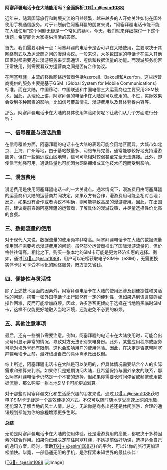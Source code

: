 **阿塞拜疆电话卡在大陆能用吗？全面解析[[TG💪+ @esim1088](https://t.me/s/esim1088)]**

近年来，随着国际旅行和跨境交流的日益频繁，越来越多的人开始关注如何在国外使用手机通信服务。对于计划前往阿塞拜疆的朋友来说，“阿塞拜疆电话卡能不能在大陆使用”这个问题无疑是一个常见的疑问。今天，我们就来详细探讨一下这个话题，希望能为大家提供清晰的答案。

首先，我们需要明确一点：阿塞拜疆的电话卡是否可以在大陆使用，主要取决于其网络制式以及运营商之间的漫游协议。一般来说，大多数国家的电话卡在进入其他国家时都需要通过漫游服务来实现通话、短信和数据流量的功能。而漫游服务能否正常使用，则需要看双方运营商之间是否有合作协议。

在阿塞拜疆，主流的移动网络运营商包括Azercell、Bakcell和Azerfon。这些运营商提供的服务主要是基于GSM（Global System for Mobile Communications）标准。而在大陆，中国移动、中国联通和中国电信三大运营商也主要采用GSM技术。因此，从理论上讲，阿塞拜疆的电话卡在大陆是可以使用的。不过，实际效果会受到多种因素的影响，比如信号覆盖情况、漫游费用以及具体套餐内容等。

那么，阿塞拜疆电话卡在大陆的具体使用体验如何呢？让我们从几个方面进行分析：

### **一、信号覆盖与通话质量**

在信号覆盖方面，阿塞拜疆的电话卡在大陆的表现可能会因地区而异。大城市如北京、上海、广州等地，由于基站数量多、网络布局完善，通常能够较好地支持漫游服务。但在一些偏远或山区地带，信号可能相对较弱甚至完全无法连接。此外，即使信号勉强可用，通话质量也可能因为网络拥堵或其他技术问题而受到影响。

### **二、漫游费用**

漫游费用是使用阿塞拜疆电话卡的一大关键点。通常情况下，漫游费用由阿塞拜疆的运营商和大陆的运营商共同决定。如果双方有合作，漫游费用可能会相对合理；反之，如果没有合作或者协议不明确，则可能导致高昂的漫游费用。因此，在出国前，建议提前咨询阿塞拜疆的运营商，了解具体的漫游政策，并尽量选择性价比高的套餐。

### **三、数据流量的使用**

对于现代人来说，数据流量的使用频率非常高。阿塞拜疆电话卡在大陆的数据流量使用同样需要考虑漫游费用的问题。虽然部分运营商推出了国际漫游流量包，但价格往往偏高。相比之下，购买一张本地的SIM卡可能是更为经济实惠的选择。例如，通过[TG💪+ @esim1088](https://t.me/s/esim1088)，用户可以轻松获取电子SIM卡（eSIM），无需更换实体卡即可享受本地化的网络服务，既方便又省钱。

### **四、便捷性与灵活性**

除了上述技术层面的因素外，阿塞拜疆电话卡在大陆的使用还涉及到便捷性和灵活性的问题。携带一张外国电话卡出行固然有一定的便利性，但如果遇到语言障碍或操作困难，反而可能增加麻烦。因此，许多游客更倾向于选择在当地购买临时SIM卡，这样不仅能更好地融入当地环境，还能避免不必要的麻烦。

### **五、其他注意事项**

最后，还有一些细节需要注意。例如，阿塞拜疆的电话卡在大陆使用时，可能会出现号码显示异常的情况，导致对方无法识别来电身份。此外，某些应用程序或服务可能对境外号码有限制，这也会影响用户的使用体验。因此，在决定是否携带阿塞拜疆电话卡之前，最好根据自己的具体需求做出权衡。

综上所述，阿塞拜疆电话卡在大陆是可以使用的，但具体情况需要结合个人的实际需求和预算来判断。如果你只是短期访问大陆，且希望保持与国外亲友的联系，那么阿塞拜疆电话卡仍然是一个不错的选择。但如果你需要长时间停留或频繁使用数据流量，那么购买一张本地SIM卡可能更加划算。

对于那些对阿塞拜疆文化和生活感兴趣的朋友来说，通过[TG💪+ @esim1088](https://t.me/s/esim1088)获取电子SIM卡无疑是一个高效便捷的方式。不仅可以随时随地享受高速上网的乐趣，还能深入了解当地的风土人情。总之，无论你是商务出差还是休闲旅游，合理的通讯规划都能为你的旅程增添更多色彩。

**总结**

无论是阿塞拜疆电话卡在大陆的使用体验，还是漫游费用的高低，都取决于多种因素的综合作用。如果你已经决定前往阿塞拜疆，不妨提前做好功课，选择适合自己的通讯方案。同时，借助[TG💪+ @esim1088](https://t.me/s/esim1088)这样的平台，可以让你的旅行更加轻松愉快。毕竟，一部畅通无阻的手机，是你探索未知世界的最佳伙伴！

[[TG💪+ @esim1088](https://t.me/s/esim1088) ![Image](https://i.postimg.cc/4NQfJmqS/Snipaste-2025-05-13-00-14-12.png)]